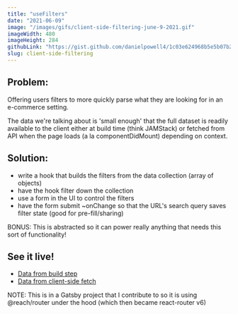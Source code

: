 ```yaml
---
title: "useFilters"
date: "2021-06-09"
image: "/images/gifs/client-side-filtering-june-9-2021.gif"
imageWidth: 480
imageHeight: 284
githubLink: "https://gist.github.com/danielpowell4/1c03e624968b5e5b07b2017105bbe314"
slug: client-side-filtering
---
```


## Problem:

Offering users filters to more quickly parse what they are looking for in an e-commerce setting.

The data we're talking about is 'small enough' that the full dataset is readily available to the client either at build time (think JAMStack) or fetched from API when the page loads (a la componentDidMount) depending on context.

## Solution:

- write a hook that builds the filters from the data collection (array of objects)
- have the hook filter down the collection
- use a form in the UI to control the filters
- have the form submit ~onChange so that the URL's search query saves filter state (good for pre-fill/sharing)

BONUS: This is abstracted so it can power really anything that needs this sort of functionality!

## See it live!

- [Data from build step](https://thecodingspace.netlify.app/classes/)
- [Data from client-side fetch](https://thecodingspace.netlify.app/experience-levels/advanced-code/)

NOTE: This is in a Gatsby project that I contribute to so it is using @reach/router under the hood (which then became react-router v6)
